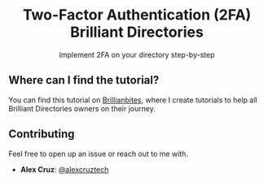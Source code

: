 <div align="center">
  <h1 align="center">Two-Factor Authentication (2FA) Brilliant Directories</h1>
  <p>Implement 2FA on your directory step-by-step</p>
</div>


## Where can I find the tutorial?

You can find this tutorial on [Brillianbites](https://www.brilliantbites.io/two-factor-authentication), where I create tutorials to help all Brilliant Directories owners on their journey.

## Contributing

Feel free to open up an issue or reach out to me with.

- **Alex Cruz**: [@alexcruztech](https://github.com/alexcruztech)